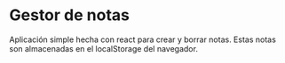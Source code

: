 # Gestor de notas

Aplicación simple hecha con react para crear y borrar notas. Estas notas son almacenadas en el localStorage del navegador.